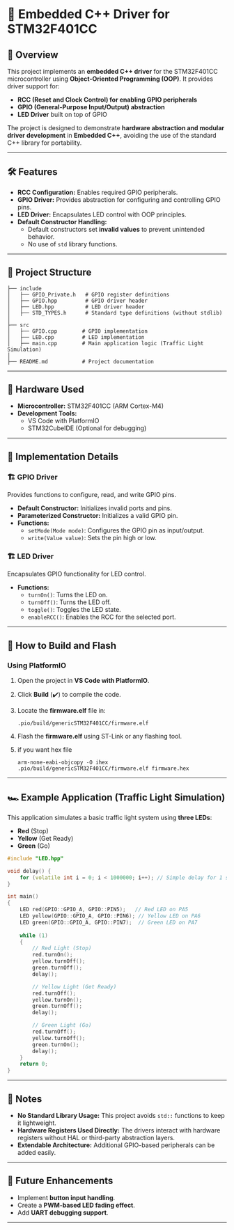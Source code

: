 # 🚀 Embedded C++ Driver for STM32F401CC

## 📌 Overview
This project implements an **embedded C++ driver** for the STM32F401CC microcontroller using **Object-Oriented Programming (OOP)**. It provides driver support for:
- **RCC (Reset and Clock Control) for enabling GPIO peripherals**
- **GPIO (General-Purpose Input/Output) abstraction**
- **LED Driver** built on top of GPIO

The project is designed to demonstrate **hardware abstraction and modular driver development** in **Embedded C++**, avoiding the use of the standard C++ library for portability.

---

## 🛠 Features
- **RCC Configuration:** Enables required GPIO peripherals.
- **GPIO Driver:** Provides abstraction for configuring and controlling GPIO pins.
- **LED Driver:** Encapsulates LED control with OOP principles.
- **Default Constructor Handling:**
  - Default constructors set **invalid values** to prevent unintended behavior.
  - No use of `std` library functions.

---

## 📂 Project Structure
```
├── include
│   ├── GPIO_Private.h   # GPIO register definitions
│   ├── GPIO.hpp         # GPIO driver header
│   ├── LED.hpp          # LED driver header
│   ├── STD_TYPES.h      # Standard type definitions (without stdlib)
│
├── src
│   ├── GPIO.cpp        # GPIO implementation
│   ├── LED.cpp         # LED implementation
│   ├── main.cpp        # Main application logic (Traffic Light Simulation)
│
├── README.md           # Project documentation
```

---

## 🔧 Hardware Used
- **Microcontroller:** STM32F401CC (ARM Cortex-M4)
- **Development Tools:**
  - VS Code with PlatformIO
  - STM32CubeIDE (Optional for debugging)

---

## 📜 Implementation Details

### 🏗 GPIO Driver
Provides functions to configure, read, and write GPIO pins.
- **Default Constructor:** Initializes invalid ports and pins.
- **Parameterized Constructor:** Initializes a valid GPIO pin.
- **Functions:**
  - `setMode(Mode mode)`: Configures the GPIO pin as input/output.
  - `write(Value value)`: Sets the pin high or low.

### 🏗 LED Driver
Encapsulates GPIO functionality for LED control.
- **Functions:**
  - `turnOn()`: Turns the LED on.
  - `turnOff()`: Turns the LED off.
  - `toggle()`: Toggles the LED state.
  - `enableRCC()`: Enables the RCC for the selected port.

---

## 🚀 How to Build and Flash
### **Using PlatformIO**
1. Open the project in **VS Code with PlatformIO**.
2. Click **Build** (✔️) to compile the code.
3. Locate the **firmware.elf** file in:
   ```
   .pio/build/genericSTM32F401CC/firmware.elf
   ```
4. Flash the **firmware.elf** using ST-Link or any flashing tool.
5. if you want hex file 

    ```
    arm-none-eabi-objcopy -O ihex .pio/build/genericSTM32F401CC/firmware.elf firmware.hex

    ```
---

## 🏎 Example Application (Traffic Light Simulation)
This application simulates a basic traffic light system using **three LEDs**:
- **Red** (Stop)
- **Yellow** (Get Ready)
- **Green** (Go)

```cpp
#include "LED.hpp"

void delay() {
    for (volatile int i = 0; i < 1000000; i++); // Simple delay for 1 second
}

int main()
{
    LED red(GPIO::GPIO_A, GPIO::PIN5);   // Red LED on PA5
    LED yellow(GPIO::GPIO_A, GPIO::PIN6); // Yellow LED on PA6
    LED green(GPIO::GPIO_A, GPIO::PIN7);  // Green LED on PA7
    
    while (1)
    {
        // Red Light (Stop)
        red.turnOn();
        yellow.turnOff();
        green.turnOff();
        delay();

        // Yellow Light (Get Ready)
        red.turnOff();
        yellow.turnOn();
        green.turnOff();
        delay();

        // Green Light (Go)
        red.turnOff();
        yellow.turnOff();
        green.turnOn();
        delay();
    }
    return 0;
}
```

---

## 📌 Notes
- **No Standard Library Usage:** This project avoids `std::` functions to keep it lightweight.
- **Hardware Registers Used Directly:** The drivers interact with hardware registers without HAL or third-party abstraction layers.
- **Extendable Architecture:** Additional GPIO-based peripherals can be added easily.

---

## 🏁 Future Enhancements
- Implement **button input handling**.
- Create a **PWM-based LED fading effect**.
- Add **UART debugging support**.

---


